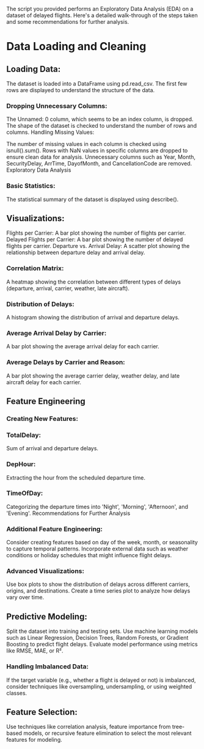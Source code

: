 The script you provided performs an Exploratory Data Analysis (EDA) on a dataset of delayed flights. Here's a detailed walk-through of the steps taken and some recommendations for further analysis.

# Data Loading and Cleaning
##  Loading Data:

The dataset is loaded into a DataFrame using pd.read_csv.
The first few rows are displayed to understand the structure of the data.
### Dropping Unnecessary Columns:

The Unnamed: 0 column, which seems to be an index column, is dropped.
The shape of the dataset is checked to understand the number of rows and columns.
Handling Missing Values:

The number of missing values in each column is checked using isnull().sum().
Rows with NaN values in specific columns are dropped to ensure clean data for analysis.
Unnecessary columns such as Year, Month, SecurityDelay, ArrTime, DayofMonth, and CancellationCode are removed.
Exploratory Data Analysis
### Basic Statistics:

The statistical summary of the dataset is displayed using describe().
## Visualizations:

Flights per Carrier: A bar plot showing the number of flights per carrier.
Delayed Flights per Carrier: A bar plot showing the number of delayed flights per carrier.
Departure vs. Arrival Delay: A scatter plot showing the relationship between departure delay and arrival delay.
### Correlation Matrix:
A heatmap showing the correlation between different types of delays (departure, arrival, carrier, weather, late aircraft).

### Distribution of Delays:
A histogram showing the distribution of arrival and departure delays.

### Average Arrival Delay by Carrier:
A bar plot showing the average arrival delay for each carrier.

### Average Delays by Carrier and Reason:
A bar plot showing the average carrier delay, weather delay, and late aircraft delay for each carrier.

## Feature Engineering
### Creating New Features:

### TotalDelay:
Sum of arrival and departure delays.
### DepHour: 
Extracting the hour from the scheduled departure time.
### TimeOfDay: 
Categorizing the departure times into 'Night', 'Morning', 'Afternoon', and 'Evening'.
Recommendations for Further Analysis

### Additional Feature Engineering:

Consider creating features based on day of the week, month, or seasonality to capture temporal patterns.
Incorporate external data such as weather conditions or holiday schedules that might influence flight delays.

### Advanced Visualizations:

Use box plots to show the distribution of delays across different carriers, origins, and destinations.
Create a time series plot to analyze how delays vary over time.

## Predictive Modeling:

Split the dataset into training and testing sets.
Use machine learning models such as Linear Regression, Decision Trees, Random Forests, or Gradient Boosting to predict flight delays.
Evaluate model performance using metrics like RMSE, MAE, or R².

### Handling Imbalanced Data:

If the target variable (e.g., whether a flight is delayed or not) is imbalanced, consider techniques like oversampling, undersampling, or using weighted classes.

## Feature Selection:

Use techniques like correlation analysis, feature importance from tree-based models, or recursive feature elimination to select the most relevant features for modeling.
